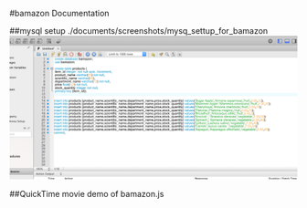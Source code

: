 #bamazon Documentation

##mysql setup
./documents/screenshots/mysq\_settup\_for\_bamazon
![Alt text](./documents/screenshots/mysql_setup_for_bamazon.png)


##QuickTime movie demo of bamazon.js